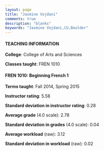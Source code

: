 ```yaml
---
layout: page
title: "Jasmine Vojdani" 
comments: true
description: "blanks"
keywords: "Jasmine Vojdani,CU,Boulder"
---
```

<head>
<script src="https://ajax.googleapis.com/ajax/libs/jquery/2.1.3/jquery.min.js"></script>
<script src="https://dl.dropboxusercontent.com/s/pc42nxpaw1ea4o9/highcharts.js?dl=0"></script>
<!-- <script src="../assets/js/highcharts.js"></script> -->
<style type="text/css">@font-face {
	font-family: "Bebas Neue";
	src: url(https://www.filehosting.org/file/details/544349/BebasNeue Regular.otf) format("opentype");
	}
	h1.Bebas { 
		font-family: "Bebas Neue", Verdana, Tahoma;
	}
</style>
</head>
	   
#### TEACHING INFORMATION

**College**: College of Arts and Sciences

**Classes taught**: FREN 1010

#### FREN 1010: Beginning French 1

**Terms taught**: Fall 2014, Spring 2015

**Instructor rating**: 5.58

**Standard deviation in instructor rating**: 0.28

**Average grade** (4.0 scale): 2.78

**Standard deviation in grades** (4.0 scale): 0.04

**Average workload** (raw): 3.12

**Standard deviation in workload** (raw): 0.02

